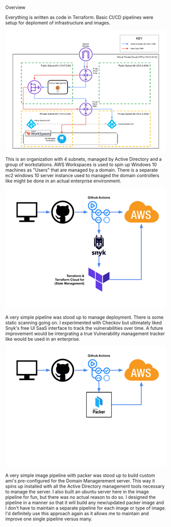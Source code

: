 Overview

Everything is written as code in Terraform. Basic CI/CD pipelines were setup for deploment of infrastructure and images. 

![Cloud Architecture](https://github.com/kchrzanowski3/cloudfun/blob/main/readmeimages/AWSADDomainInfra.png?raw=true)

This is an organization with 4 subnets, managed by Active Directory and a group of workstations. AWS Workspaces is used to spin up Windows 10 
machines as "Users" that are managed by a domain. There is a separate ec2 windows 10 server instance used to managed the domain controllers 
like might be done in an actual enterprise environment. 

![Deployment Pipeline Architecture](https://github.com/kchrzanowski3/cloudfun/blob/main/readmeimages/AWSADDomainsDeployPipeline.png?raw=true)

A very simple pipeline was stood up to manage deployment. There is some static scanning going on. I experimented with Checkov but ultimately 
liked Snyk's free UI SaaS interface to track the vulnerabilities over time. A future improvement would be intergrating a true Vulnerability 
management tracker like would be used in an enterprise. 

![Image Pipeline Architecture](https://github.com/kchrzanowski3/cloudfun/blob/main/readmeimages/AWSADDomainsImagePipeline.png?raw=true)

A very simple image pipeline with packer was stood up to build custom ami's pre-configured for the Domain Managerement server. This way 
it spins up installed with all the Active Directory management tools necessary to manage the server. I also built an ubuntu server here in the 
image pipeline for fun, but there was no actual reason to do so. I designed the pipeline in a manner so that it will build any new/updated packer 
image and I don't have to maintain a separate pipeline for each image or type of image. I'd definitely use this approach again as it allows me 
to maintain and improve one single pipeline versus many. 

